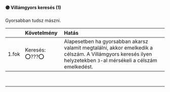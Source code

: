 #### 🟣 Villámgyors keresés (1)

Gyorsabban tudsz mászni.

| |  Követelmény | Hatás  |
| :----------- | :----------- | :----------- |
| 1.fok | Keresés: ⭕???⭕ | Alapesetben ha gyorsabban akarsz valamit megtalálni, akkor emelkedik a célszám. A Villámgyors keresés ilyen helyzetekben `3`-al mérsékeli a célszám emelkedést. |

<br />

---
